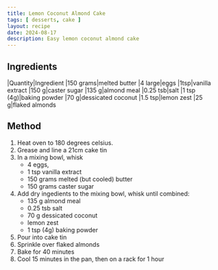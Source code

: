 ```yaml
---
title: Lemon Coconut Almond Cake
tags: [ desserts, cake ]
layout: recipe
date: 2024-08-17
description: Easy lemon coconut almond cake
---
```

## Ingredients

|Quantity|Ingredient
|150 grams|melted butter
|4 large|eggs
|1tsp|vanilla extract
|150 g|caster sugar
|135 g|almond meal
|0.25 tsb|salt
|1 tsp (4g)|baking powder
|70 g|dessicated coconut
|1.5 tsp|lemon zest
|25 g|flaked almonds


## Method

1. Heat oven to 180 degrees celsius.
2. Grease and line a 21cm cake tin
3. In a mixing bowl, whisk
    - 4 eggs,
    - 1 tsp vanilla extract
    - 150 grams melted (but cooled) butter
    - 150 grams caster sugar
4. Add dry ingedients to the mixing bowl, whisk until combined:
    - 135 g almond meal
    - 0.25 tsb salt
    - 70 g dessicated coconut
    - lemon zest
    - 1 tsp (4g) baking powder
5. Pour into cake tin
6. Sprinkle over flaked almonds
7. Bake for 40 minutes
8. Cool 15 minutes in the pan, then on a rack for 1 hour
